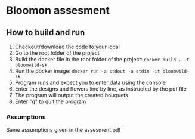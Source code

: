 # Bloomon assesment

## How to build and run

1. Checkout/download the code to your local
2. Go to the root folder of the project
3. Build the docker file in the root folder of the project: ```docker build . -t bloomwild-sk```
5. Run the docker image: ```docker run -a stdout -a stdin -it bloomwild-sk```
6. Program runs and expect you to enter data using the console
7. Enter the designs and flowers line by line, as instructed by the pdf file
8. The program will output the created bouquets
9. Enter "q" to quit the program

### Assumptions

Same assumptions given in the assesment.pdf

